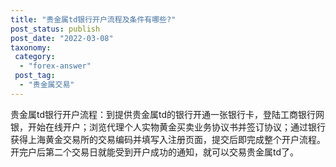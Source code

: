 ```yaml
---
title: "贵金属td银行开户流程及条件有哪些?"
post_status: publish
post_date: "2022-03-08"
taxonomy:
 category: 
  - "forex-answer"
 post_tag: 
  - "贵金属交易"
---
```


贵金属td银行开户流程：到提供贵金属td的银行开通一张银行卡，登陆工商银行网银，开始在线开户；浏览代理个人实物黄金买卖业务协议书并签订协议；通过银行获得上海黄金交易所的交易编码并填写入注册页面，提交后即完成整个开户流程。  
开完户后第二个交易日就能受到开户成功的通知，就可以交易贵金属td了。
